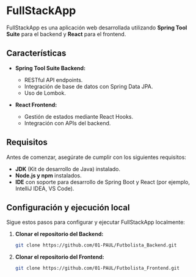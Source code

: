 # FullStackApp

FullStackApp es una aplicación web desarrollada utilizando **Spring Tool Suite** para el backend y **React** para el frontend.

## Características

- **Spring Tool Suite Backend:**
  - RESTful API endpoints.
  - Integración de base de datos con Spring Data JPA.
  - Uso de Lombok.

- **React Frontend:**
  - Gestión de estados mediante React Hooks.
  - Integración con APIs del backend.

## Requisitos

Antes de comenzar, asegúrate de cumplir con los siguientes requisitos:

- **JDK** (Kit de desarrollo de Java) instalado.
- **Node.js y npm** instalados.
- **IDE** con soporte para desarrollo de Spring Boot y React (por ejemplo, IntelliJ IDEA, VS Code).

## Configuración y ejecución local

Sigue estos pasos para configurar y ejecutar FullStackApp localmente:

1. **Clonar el repositorio del Backend:**
   ```bash
   git clone https://github.com/01-PAUL/Futbolista_Backend.git
   
1. **Clonar el repositorio del Frontend:**
   ```bash
   git clone https://github.com/01-PAUL/Futbolista_Frontend.git
